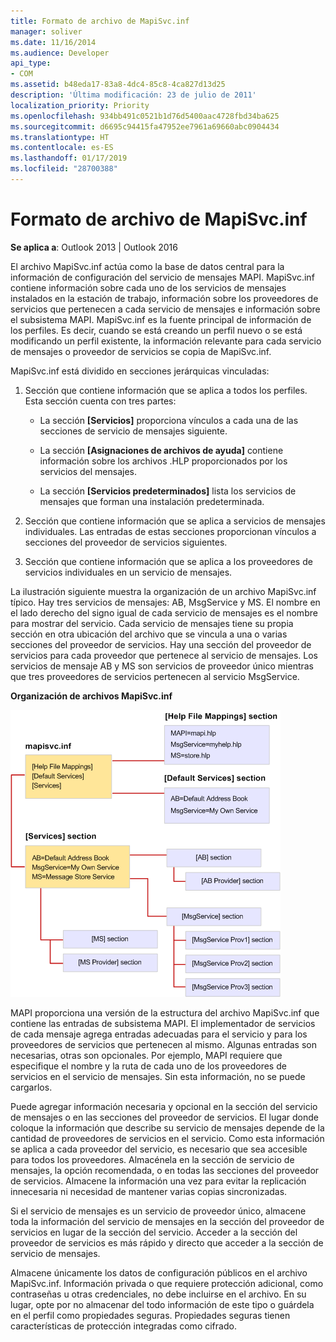 ```yaml
---
title: Formato de archivo de MapiSvc.inf
manager: soliver
ms.date: 11/16/2014
ms.audience: Developer
api_type:
- COM
ms.assetid: b48eda17-83a8-4dc4-85c8-4ca827d13d25
description: 'Última modificación: 23 de julio de 2011'
localization_priority: Priority
ms.openlocfilehash: 934bb491c0521b1d76d5400aac4728fbd34ba625
ms.sourcegitcommit: d6695c94415fa47952ee7961a69660abc0904434
ms.translationtype: HT
ms.contentlocale: es-ES
ms.lasthandoff: 01/17/2019
ms.locfileid: "28700388"
---
```

# <a name="file-format-of-mapisvcinf"></a>Formato de archivo de MapiSvc.inf

**Se aplica a**: Outlook 2013 | Outlook 2016 
  
El archivo MapiSvc.inf actúa como la base de datos central para la información de configuración del servicio de mensajes MAPI. MapiSvc.inf contiene información sobre cada uno de los servicios de mensajes instalados en la estación de trabajo, información sobre los proveedores de servicios que pertenecen a cada servicio de mensajes e información sobre el subsistema MAPI. MapiSvc.inf es la fuente principal de información de los perfiles. Es decir, cuando se está creando un perfil nuevo o se está modificando un perfil existente, la información relevante para cada servicio de mensajes o proveedor de servicios se copia de MapiSvc.inf. 
  
MapiSvc.inf está dividido en secciones jerárquicas vinculadas:
  
1. Sección que contiene información que se aplica a todos los perfiles. Esta sección cuenta con tres partes:
    
   - La sección **[Servicios]** proporciona vínculos a cada una de las secciones de servicio de mensajes siguiente. 
    
   - La sección **[Asignaciones de archivos de ayuda]** contiene información sobre los archivos .HLP proporcionados por los servicios del mensajes. 
    
   - La sección **[Servicios predeterminados]** lista los servicios de mensajes que forman una instalación predeterminada. 
    
2. Sección que contiene información que se aplica a servicios de mensajes individuales. Las entradas de estas secciones proporcionan vínculos a secciones del proveedor de servicios siguientes.
    
3. Sección que contiene información que se aplica a los proveedores de servicios individuales en un servicio de mensajes.
    
La ilustración siguiente muestra la organización de un archivo MapiSvc.inf típico. Hay tres servicios de mensajes: AB, MsgService y MS. El nombre en el lado derecho del signo igual de cada servicio de mensajes es el nombre para mostrar del servicio. Cada servicio de mensajes tiene su propia sección en otra ubicación del archivo que se vincula a una o varias secciones del proveedor de servicios. Hay una sección del proveedor de servicios para cada proveedor que pertenece al servicio de mensajes. Los servicios de mensaje AB y MS son servicios de proveedor único mientras que tres proveedores de servicios pertenecen al servicio MsgService.
  
**Organización de archivos MapiSvc.inf**
  
![Organización de archivos MapiSvc.inf](media/amapi_30.gif "Organización de archivos MapiSvc.inf")
  
MAPI proporciona una versión de la estructura del archivo MapiSvc.inf que contiene las entradas de subsistema MAPI. El implementador de servicios de cada mensaje agrega entradas adecuadas para el servicio y para los proveedores de servicios que pertenecen al mismo. Algunas entradas son necesarias, otras son opcionales. Por ejemplo, MAPI requiere que especifique el nombre y la ruta de cada uno de los proveedores de servicios en el servicio de mensajes. Sin esta información, no se puede cargarlos.
  
Puede agregar información necesaria y opcional en la sección del servicio de mensajes o en las secciones del proveedor de servicios. El lugar donde coloque la información que describe su servicio de mensajes depende de la cantidad de proveedores de servicios en el servicio. Como esta información se aplica a cada proveedor del servicio, es necesario que sea accesible para todos los proveedores. Almacénela en la sección de servicio de mensajes, la opción recomendada, o en todas las secciones del proveedor de servicios. Almacene la información una vez para evitar la replicación innecesaria ni necesidad de mantener varias copias sincronizadas.
  
Si el servicio de mensajes es un servicio de proveedor único, almacene toda la información del servicio de mensajes en la sección del proveedor de servicios en lugar de la sección del servicio. Acceder a la sección del proveedor de servicios es más rápido y directo que acceder a la sección de servicio de mensajes. 
  
Almacene únicamente los datos de configuración públicos en el archivo MapiSvc.inf. Información privada o que requiere protección adicional, como contraseñas u otras credenciales, no debe incluirse en el archivo. En su lugar, opte por no almacenar del todo información de este tipo o guárdela en el perfil como propiedades seguras. Propiedades seguras tienen características de protección integradas como cifrado.
  

